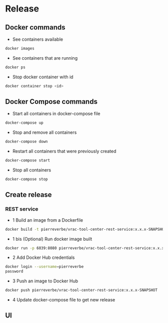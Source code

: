 # Release

## Docker commands
* See containers available
```bash
docker images
```
* See containers that are running
```bash
docker ps
```
* Stop docker container with id
```bash
docker container stop <id> 
```

## Docker Compose commands
* Start all containers in docker-compose file
```bash
docker-compose up
```
* Stop and remove all containers
```bash
docker-compose down
```
* Restart all containers that were previously created
```bash
docker-compose start
```
* Stop all containers
```bash
docker-compose stop
```

## Create release
### REST service
* 1 Build an image from a Dockerfile
```bash
docker build -t pierreverbe/vrac-tool-center-rest-service:x.x.x-SNAPSHOT .
```
* 1 bis (Optional) Run docker image built
```bash
docker run -p 6039:8080 pierreverbe/vrac-tool-center-rest-service:x.x.x-SNAPSHOT
```
* 2 Add Docker Hub credentials
```bash
docker login --username=pierreverbe
password
```
* 3 Push an image to Docker Hub
```bash
docker push pierreverbe/vrac-tool-center-rest-service:x.x.x-SNAPSHOT
```
* 4 Update docker-compose file to get new release

## UI
